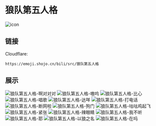 # 狼队第五人格
![icon](https://emoji.shojo.cn/bili/src/狼队第五人格/icon.png)
## 链接
Cloudflare:
```
https://emoji.shojo.cn/bili/src/狼队第五人格
```
## 展示
![狼队第五人格-啊对对对](https://emoji.shojo.cn/bili/src/狼队第五人格/狼队第五人格-啊对对对.png)
![狼队第五人格-嗷呜](https://emoji.shojo.cn/bili/src/狼队第五人格/狼队第五人格-嗷呜.png)
![狼队第五人格-比心](https://emoji.shojo.cn/bili/src/狼队第五人格/狼队第五人格-比心.png)
![狼队第五人格-唱歌](https://emoji.shojo.cn/bili/src/狼队第五人格/狼队第五人格-唱歌.png)
![狼队第五人格-达咩](https://emoji.shojo.cn/bili/src/狼队第五人格/狼队第五人格-达咩.png)
![狼队第五人格-打电话](https://emoji.shojo.cn/bili/src/狼队第五人格/狼队第五人格-打电话.png)
![狼队第五人格-断网啦](https://emoji.shojo.cn/bili/src/狼队第五人格/狼队第五人格-断网啦.png)
![狼队第五人格-狗门](https://emoji.shojo.cn/bili/src/狼队第五人格/狼队第五人格-狗门.png)
![狼队第五人格-咕咕鸡起飞](https://emoji.shojo.cn/bili/src/狼队第五人格/狼队第五人格-咕咕鸡起飞.png)
![狼队第五人格-紧张](https://emoji.shojo.cn/bili/src/狼队第五人格/狼队第五人格-紧张.png)
![狼队第五人格-辣眼睛](https://emoji.shojo.cn/bili/src/狼队第五人格/狼队第五人格-辣眼睛.png)
![狼队第五人格-我不听](https://emoji.shojo.cn/bili/src/狼队第五人格/狼队第五人格-我不听.png)
![狼队第五人格-耶](https://emoji.shojo.cn/bili/src/狼队第五人格/狼队第五人格-耶.png)
![狼队第五人格-以狼之名](https://emoji.shojo.cn/bili/src/狼队第五人格/狼队第五人格-以狼之名.png)
![狼队第五人格-在吗](https://emoji.shojo.cn/bili/src/狼队第五人格/狼队第五人格-在吗.png)
